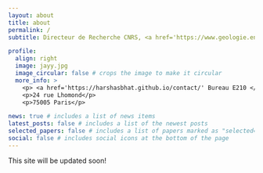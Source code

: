 ```yaml
---
layout: about
title: about
permalink: /
subtitle: Directeur de Recherche CNRS, <a href='https://www.geologie.ens.fr/en/geology-laboratory/'>Laboratoire de Géologie, ENS Paris</a>

profile:
  align: right
  image: jayy.jpg
  image_circular: false # crops the image to make it circular
  more_info: >
    <p> <a href='https://harshasbhat.github.io/contact/' Bureau E210 </a> </p>
    <p>24 rue Lhomond</p>
    <p>75005 Paris</p>

news: true # includes a list of news items
latest_posts: false # includes a list of the newest posts
selected_papers: false # includes a list of papers marked as "selected={true}"
social: false # includes social icons at the bottom of the page
---
```


This site will be updated soon!
